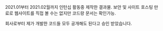 2021.01부터 2021.02월까지 인턴십 활동중 제작한 결과물.
보안 및 사이트 호스팅 만료로 웹사이트를 직접 볼 수는 없지만 코드랑 문서는 확인가능.

회사로부터 제가 개발한 코드들 모두 공개해도 된다고 승인 받았습니다.
